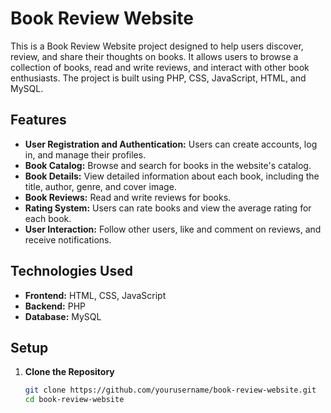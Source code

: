 # Book Review Website



This is a Book Review Website project designed to help users discover, review, and share their thoughts on books. It allows users to browse a collection of books, read and write reviews, and interact with other book enthusiasts. The project is built using PHP, CSS, JavaScript, HTML, and MySQL.

## Features

- **User Registration and Authentication:** Users can create accounts, log in, and manage their profiles.
- **Book Catalog:** Browse and search for books in the website's catalog.
- **Book Details:** View detailed information about each book, including the title, author, genre, and cover image.
- **Book Reviews:** Read and write reviews for books.
- **Rating System:** Users can rate books and view the average rating for each book.
- **User Interaction:** Follow other users, like and comment on reviews, and receive notifications.

## Technologies Used

- **Frontend:** HTML, CSS, JavaScript
- **Backend:** PHP
- **Database:** MySQL

## Setup

1. **Clone the Repository**

   ```bash
   git clone https://github.com/yourusername/book-review-website.git
   cd book-review-website
